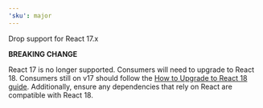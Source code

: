 ```yaml
---
'sku': major
---
```


Drop support for React 17.x

**BREAKING CHANGE**

React 17 is no longer supported. Consumers will need to upgrade to React 18. Consumers still on v17 should follow the [How to Upgrade to React 18 guide]. Additionally, ensure any dependencies that rely on React are compatible with React 18.

[How to Upgrade to React 18 guide]: https://react.dev/blog/2022/03/08/react-18-upgrade-guide
